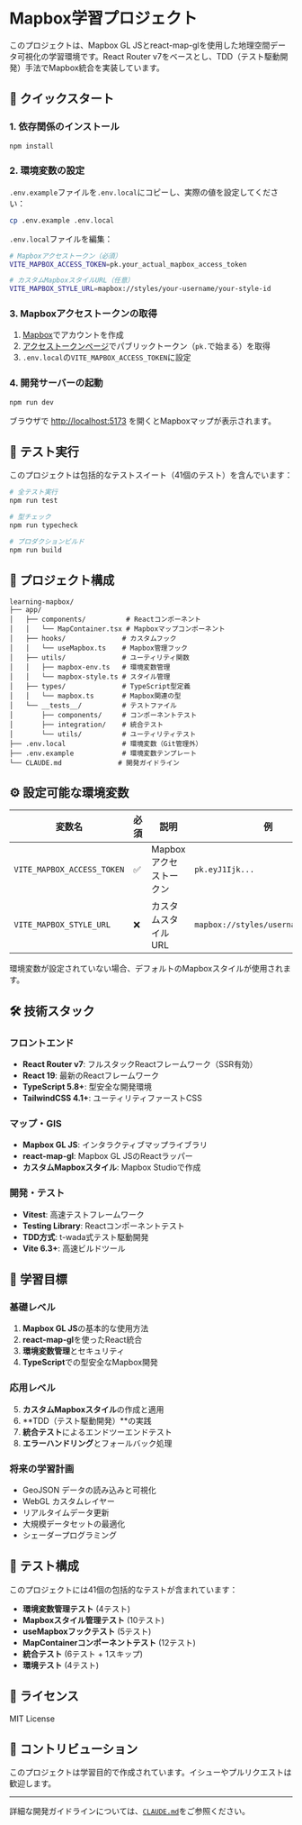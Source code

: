 # Mapbox学習プロジェクト

このプロジェクトは、Mapbox GL JSとreact-map-glを使用した地理空間データ可視化の学習環境です。React Router v7をベースとし、TDD（テスト駆動開発）手法でMapbox統合を実装しています。

## 🚀 クイックスタート

### 1. 依存関係のインストール

```bash
npm install
```

### 2. 環境変数の設定

`.env.example`ファイルを`.env.local`にコピーし、実際の値を設定してください：

```bash
cp .env.example .env.local
```

`.env.local`ファイルを編集：

```bash
# Mapboxアクセストークン（必須）
VITE_MAPBOX_ACCESS_TOKEN=pk.your_actual_mapbox_access_token

# カスタムMapboxスタイルURL（任意）
VITE_MAPBOX_STYLE_URL=mapbox://styles/your-username/your-style-id
```

### 3. Mapboxアクセストークンの取得

1. [Mapbox](https://account.mapbox.com/)でアカウントを作成
2. [アクセストークンページ](https://account.mapbox.com/access-tokens/)でパブリックトークン（`pk.`で始まる）を取得
3. `.env.local`の`VITE_MAPBOX_ACCESS_TOKEN`に設定

### 4. 開発サーバーの起動

```bash
npm run dev
```

ブラウザで [http://localhost:5173](http://localhost:5173) を開くとMapboxマップが表示されます。

## 🧪 テスト実行

このプロジェクトは包括的なテストスイート（41個のテスト）を含んでいます：

```bash
# 全テスト実行
npm run test

# 型チェック
npm run typecheck

# プロダクションビルド
npm run build
```

## 📁 プロジェクト構成

```
learning-mapbox/
├── app/
│   ├── components/          # Reactコンポーネント
│   │   └── MapContainer.tsx # Mapboxマップコンポーネント
│   ├── hooks/              # カスタムフック
│   │   └── useMapbox.ts    # Mapbox管理フック
│   ├── utils/              # ユーティリティ関数
│   │   ├── mapbox-env.ts   # 環境変数管理
│   │   └── mapbox-style.ts # スタイル管理
│   ├── types/              # TypeScript型定義
│   │   └── mapbox.ts       # Mapbox関連の型
│   └── __tests__/          # テストファイル
│       ├── components/     # コンポーネントテスト
│       ├── integration/    # 統合テスト
│       └── utils/          # ユーティリティテスト
├── .env.local              # 環境変数（Git管理外）
├── .env.example            # 環境変数テンプレート
└── CLAUDE.md              # 開発ガイドライン
```

## ⚙️ 設定可能な環境変数

| 変数名 | 必須 | 説明 | 例 |
|--------|------|------|-----|
| `VITE_MAPBOX_ACCESS_TOKEN` | ✅ | Mapboxアクセストークン | `pk.eyJ1Ijk...` |
| `VITE_MAPBOX_STYLE_URL` | ❌ | カスタムスタイルURL | `mapbox://styles/username/styleid` |

環境変数が設定されていない場合、デフォルトのMapboxスタイルが使用されます。

## 🛠️ 技術スタック

### フロントエンド
- **React Router v7**: フルスタックReactフレームワーク（SSR有効）
- **React 19**: 最新のReactフレームワーク
- **TypeScript 5.8+**: 型安全な開発環境
- **TailwindCSS 4.1+**: ユーティリティファーストCSS

### マップ・GIS
- **Mapbox GL JS**: インタラクティブマップライブラリ
- **react-map-gl**: Mapbox GL JSのReactラッパー
- **カスタムMapboxスタイル**: Mapbox Studioで作成

### 開発・テスト
- **Vitest**: 高速テストフレームワーク
- **Testing Library**: Reactコンポーネントテスト
- **TDD方式**: t-wada式テスト駆動開発
- **Vite 6.3+**: 高速ビルドツール

## 🎯 学習目標

### 基礎レベル
1. **Mapbox GL JS**の基本的な使用方法
2. **react-map-gl**を使ったReact統合
3. **環境変数管理**とセキュリティ
4. **TypeScript**での型安全なMapbox開発

### 応用レベル
5. **カスタムMapboxスタイル**の作成と適用
6. **TDD（テスト駆動開発）**の実践
7. **統合テスト**によるエンドツーエンドテスト
8. **エラーハンドリング**とフォールバック処理

### 将来の学習計画
- GeoJSON データの読み込みと可視化
- WebGL カスタムレイヤー
- リアルタイムデータ更新
- 大規模データセットの最適化
- シェーダープログラミング

## 🧪 テスト構成

このプロジェクトには41個の包括的なテストが含まれています：

- **環境変数管理テスト** (4テスト)
- **Mapboxスタイル管理テスト** (10テスト) 
- **useMapboxフックテスト** (5テスト)
- **MapContainerコンポーネントテスト** (12テスト)
- **統合テスト** (6テスト + 1スキップ)
- **環境テスト** (4テスト)

## 📄 ライセンス

MIT License

## 🤝 コントリビューション

このプロジェクトは学習目的で作成されています。イシューやプルリクエストは歓迎します。

---

詳細な開発ガイドラインについては、[`CLAUDE.md`](./CLAUDE.md)をご参照ください。